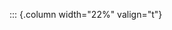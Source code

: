 <!-- Copyright (C) 2024  Kevin Sandom -->
<!-- Begin a new column of width 22%. -->

::: {.column width="22%" valign="t"}
